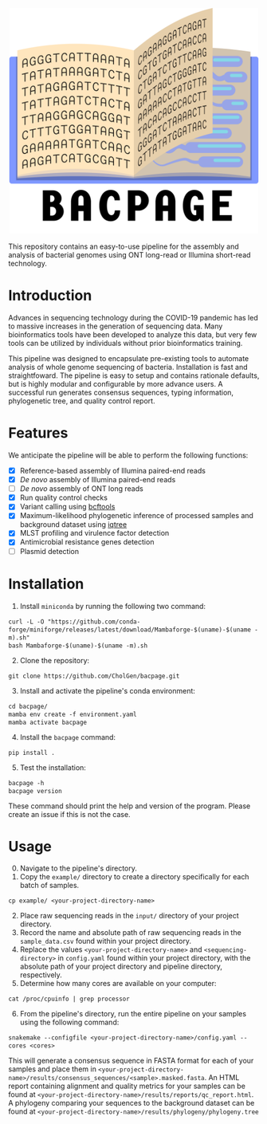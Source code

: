 <p align="center">
    <picture>
      <source media="(prefers-color-scheme: dark)" srcset=".github/logo_light.png">
      <source media="(prefers-color-scheme: light)" srcset=".github/logo_dark.png">
      <img alt="bacpage" src=".github/logo_dark.png" width=500>
    </picture>
</p>

This repository contains an easy-to-use pipeline for the assembly and analysis of bacterial genomes using ONT long-read or Illumina short-read technology.

# Introduction
Advances in sequencing technology during the COVID-19 pandemic has led to massive increases in the generation of sequencing data. Many bioinformatics tools have been developed to analyze this data, but very few tools can be utilized by individuals without prior bioinformatics training.

This pipeline was designed to encapsulate pre-existing tools to automate analysis of whole genome sequencing of bacteria. Installation is fast and straightfoward. The pipeline is easy to setup and contains rationale defaults, but is highly modular and configurable by more advance users.
A successful run generates consensus sequences, typing information, phylogenetic tree, and quality control report.

# Features
We anticipate the pipeline will be able to perform the following functions:
- [x] Reference-based assembly of Illumina paired-end reads
- [x] *De novo* assembly of Illumina paired-end reads
- [ ] *De novo* assembly of ONT long reads
- [x] Run quality control checks
- [x] Variant calling using [bcftools](https://github.com/samtools/bcftools)
- [x] Maximum-likelihood phylogenetic inference of processed samples and background dataset using [iqtree](https://github.com/iqtree/iqtree2) 
- [x] MLST profiling and virulence factor detection
- [x] Antimicrobial resistance genes detection
- [ ] Plasmid detection

# Installation
1. Install `miniconda` by running the following two command:
```commandline
curl -L -O "https://github.com/conda-forge/miniforge/releases/latest/download/Mambaforge-$(uname)-$(uname -m).sh"
bash Mambaforge-$(uname)-$(uname -m).sh
```

2. Clone the repository:
```commandline
git clone https://github.com/CholGen/bacpage.git
```

3. Install and activate the pipeline's conda environment:
```commandline
cd bacpage/
mamba env create -f environment.yaml
mamba activate bacpage
```

4. Install the `bacpage` command:
```commandline
pip install .
```

5. Test the installation:
```commandline
bacpage -h
bacpage version
```
These command should print the help and version of the program. Please create an issue if this is not the case.

# Usage
0. Navigate to the pipeline's directory.
1. Copy the `example/` directory to create a directory specifically for each batch of samples.
```commandline
cp example/ <your-project-directory-name>
```
2. Place raw sequencing reads in the `input/` directory of your project directory.
3. Record the name and absolute path of raw sequencing reads in the `sample_data.csv` found within your project directory.
4. Replace the values `<your-project-directory-name>` and `<sequencing-directory>` in `config.yaml` found within your project directory, with the absolute path of your project directory and pipeline directory, respectively.
5. Determine how many cores are available on your computer:
```commandline
cat /proc/cpuinfo | grep processor
```
6. From the pipeline's directory, run the entire pipeline on your samples using the following command:
```commandline
snakemake --configfile <your-project-directory-name>/config.yaml --cores <cores>
```
This will generate a consensus sequence in FASTA format for each of your samples and place them in `<your-project-directory-name>/results/consensus_sequences/<sample>.masked.fasta`. An HTML report containing alignment and quality metrics for your samples can be found at `<your-project-directory-name>/results/reports/qc_report.html`. A phylogeny comparing your sequences to the background dataset can be found at `<your-project-directory-name>/results/phylogeny/phylogeny.tree`

